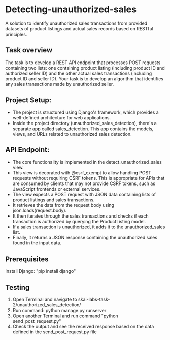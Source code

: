 # Detecting-unauthorized-sales
A solution to identify unauthorized sales transactions from provided datasets of product listings and actual sales records based on RESTful principles.


## Task overview
The task is to develop a REST API endpoint that processes POST requests containing two lists: one containing product listing (including product ID and authorized seller ID) and the other actual sales transactions (including product ID and seller ID). Your task is to develop an algorithm that identifies any sales transactions made by unauthorized seller.


## Project Setup:
- The project is structured using Django's framework, which provides a well-defined architecture for web applications.
-  Inside the project directory (unauthorized_sales_detection), there's a separate app called sales_detection. This app contains the models, views, and URLs related to unauthorized sales detection.


## API Endpoint:
- The core functionality is implemented in the detect_unauthorized_sales view.
- This view is decorated with @csrf_exempt to allow handling POST requests without requiring CSRF tokens. This is appropriate for APIs that are consumed by clients that may not provide CSRF tokens, such as JavaScript frontends or external services.
- The view expects a POST request with JSON data containing lists of product listings and sales transactions.
- It retrieves the data from the request body using json.loads(request.body).
- It then iterates through the sales transactions and checks if each transaction is authorized by querying the ProductListing model.
- If a sales transaction is unauthorized, it adds it to the unauthorized_sales list.
- Finally, it returns a JSON response containing the unauthorized sales found in the input data.


## Prerequisites
Install Django: "pip install django"


## Testing
1. Open Terminal and navigate to skai-labs-task-2/unauthorized_sales_detection/
2. Run command: python manage.py runserver
3. Open another Terminal and run command "python send_post_request.py"
4. Check the output and see the received response based on the data defined in the send_post_request.py file
